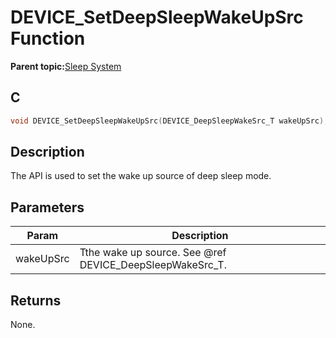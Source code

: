# DEVICE\_SetDeepSleepWakeUpSrc Function

**Parent topic:**[Sleep System](GUID-BBF940E8-361C-4418-AA6E-7E55FE94DD87.md)

## C

```c
void DEVICE_SetDeepSleepWakeUpSrc(DEVICE_DeepSleepWakeSrc_T wakeUpSrc);
```

## Description

The API is used to set the wake up source of deep sleep mode.

## Parameters

|Param|Description|
|-----|-----------|
| wakeUpSrc|Tthe wake up source. See @ref DEVICE\_DeepSleepWakeSrc\_T.|

## Returns

None.

